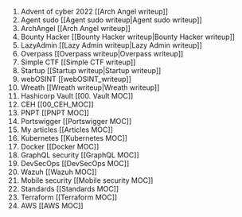 1. Advent of cyber 2022 [[Arch Angel writeup]]
2. Agent sudo [[Agent sudo writeup|Agent sudo writeup]]
3. ArchAngel [[Arch Angel writeup]]
4. Bounty Hacker [[Bounty Hacker writeup|Bounty Hacker writeup]]
5. LazyAdmin [[Lazy Admin writeup|Lazy Admin writeup]]
6. Overpass [[Overpass writeup|Overpass writeup]]
7. Simple CTF [[Simple CTF writeup]]
8. Startup [[Startup writeup|Startup writeup]]
9. webOSINT [[webOSINT_writeup]]
10. Wreath [[Wreath writeup|Wreath writeup]]
11. Hashicorp Vault [[00. Vault MOC]]
12. CEH [[00_CEH_MOC]]
13. PNPT [[PNPT MOC]]
14. Portswigger [[Portswigger MOC]]
15. My articles [[Articles MOC]]
16. Kubernetes [[Kubernetes MOC]]
17. Docker [[Docker MOC]]
18. GraphQL security [[GraphQL MOC]]
19. DevSecOps [[DevSecOps MOC]]
20. Wazuh [[Wazuh MOC]]
21. Mobile security [[Mobile security MOC]]
22. Standards [[Standards MOC]]
23. Terraform [[Terraform MOC]]
24. AWS [[AWS MOC]]